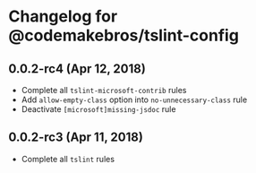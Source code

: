 # Changelog for @codemakebros/tslint-config

## 0.0.2-rc4 (Apr 12, 2018)

* Complete all `tslint-microsoft-contrib` rules
* Add `allow-empty-class` option into `no-unnecessary-class` rule
* Deactivate `[microsoft]missing-jsdoc` rule

## 0.0.2-rc3 (Apr 11, 2018)

* Complete all `tslint` rules
